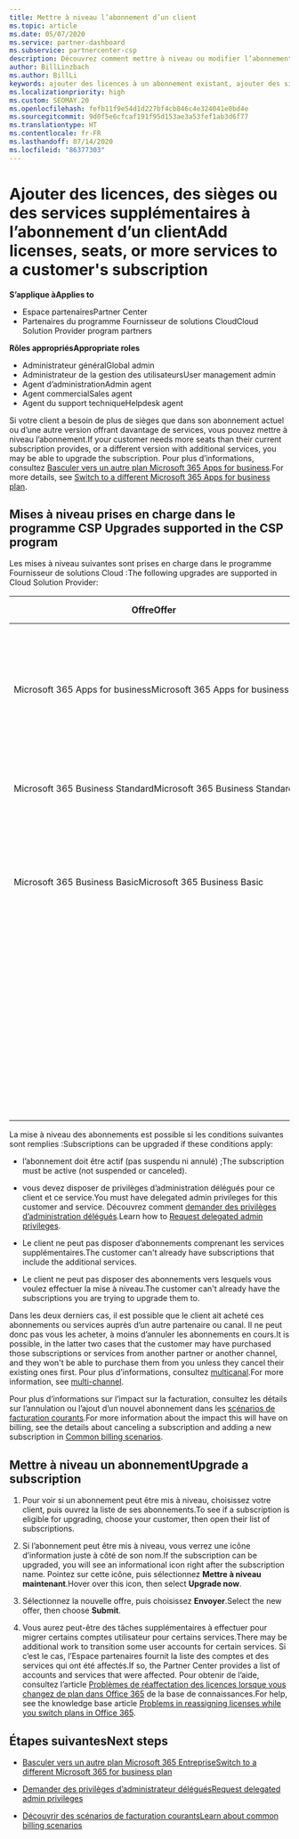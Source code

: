 ```yaml
---
title: Mettre à niveau l’abonnement d’un client
ms.topic: article
ms.date: 05/07/2020
ms.service: partner-dashboard
ms.subservice: partnercenter-csp
description: Découvrez comment mettre à niveau ou modifier l’abonnement d’un client. Ajoutez des licences et des sièges supplémentaires ou passez à une autre version avec plus de services.
author: BillLinzbach
ms.author: BillLi
keywords: ajouter des licences à un abonnement existant, ajouter des sièges à un abonnement existant, modifier un abonnement, changer d’abonnement, acheter des licences supplémentaires pour un client
ms.localizationpriority: high
ms.custom: SEOMAY.20
ms.openlocfilehash: fefb11f9e54d1d227bf4cb846c4e324041e0bd4e
ms.sourcegitcommit: 9d0f5e6cfcaf191f95d153ae3a53fef1ab3d6f77
ms.translationtype: HT
ms.contentlocale: fr-FR
ms.lasthandoff: 07/14/2020
ms.locfileid: "86377303"
---
```

# <a name="add-licenses-seats-or-more-services-to-a-customers-subscription"></a><span data-ttu-id="0fa67-105">Ajouter des licences, des sièges ou des services supplémentaires à l’abonnement d’un client</span><span class="sxs-lookup"><span data-stu-id="0fa67-105">Add licenses, seats, or more services to a customer's subscription</span></span>

<span data-ttu-id="0fa67-106">**S’applique à**</span><span class="sxs-lookup"><span data-stu-id="0fa67-106">**Applies to**</span></span>

- <span data-ttu-id="0fa67-107">Espace partenaires</span><span class="sxs-lookup"><span data-stu-id="0fa67-107">Partner Center</span></span>
- <span data-ttu-id="0fa67-108">Partenaires du programme Fournisseur de solutions Cloud</span><span class="sxs-lookup"><span data-stu-id="0fa67-108">Cloud Solution Provider program partners</span></span>

<span data-ttu-id="0fa67-109">**Rôles appropriés**</span><span class="sxs-lookup"><span data-stu-id="0fa67-109">**Appropriate roles**</span></span>

- <span data-ttu-id="0fa67-110">Administrateur général</span><span class="sxs-lookup"><span data-stu-id="0fa67-110">Global admin</span></span>
- <span data-ttu-id="0fa67-111">Administrateur de la gestion des utilisateurs</span><span class="sxs-lookup"><span data-stu-id="0fa67-111">User management admin</span></span>
- <span data-ttu-id="0fa67-112">Agent d’administration</span><span class="sxs-lookup"><span data-stu-id="0fa67-112">Admin agent</span></span>
- <span data-ttu-id="0fa67-113">Agent commercial</span><span class="sxs-lookup"><span data-stu-id="0fa67-113">Sales agent</span></span>
- <span data-ttu-id="0fa67-114">Agent du support technique</span><span class="sxs-lookup"><span data-stu-id="0fa67-114">Helpdesk agent</span></span>

<span data-ttu-id="0fa67-115">Si votre client a besoin de plus de sièges que dans son abonnement actuel ou d’une autre version offrant davantage de services, vous pouvez mettre à niveau l’abonnement.</span><span class="sxs-lookup"><span data-stu-id="0fa67-115">If your customer needs more seats than their current subscription provides, or a different version with additional services, you may be able to upgrade the subscription.</span></span> <span data-ttu-id="0fa67-116">Pour plus d’informations, consultez [Basculer vers un autre plan Microsoft 365 Apps for business](https://go.microsoft.com/fwlink/p/?LinkId=723577).</span><span class="sxs-lookup"><span data-stu-id="0fa67-116">For more details, see [Switch to a different Microsoft 365 Apps for business plan](https://go.microsoft.com/fwlink/p/?LinkId=723577).</span></span>

## <a name="upgrades-supported-in-the-csp-program"></a><span data-ttu-id="0fa67-117">Mises à niveau prises en charge dans le programme CSP <a href="" id="upgradesubscription"></a></span><span class="sxs-lookup"><span data-stu-id="0fa67-117">Upgrades supported in the CSP program <a href="" id="upgradesubscription"></a></span></span>

<span data-ttu-id="0fa67-118">Les mises à niveau suivantes sont prises en charge dans le programme Fournisseur de solutions Cloud&nbsp;:</span><span class="sxs-lookup"><span data-stu-id="0fa67-118">The following upgrades are supported in Cloud Solution Provider:</span></span>

<table>
<colgroup>
<col width="50%" />
<col width="50%" />
</colgroup>
<thead>
<tr class="header">
<th><span data-ttu-id="0fa67-119">Offre</span><span class="sxs-lookup"><span data-stu-id="0fa67-119">Offer</span></span></th>
<th><span data-ttu-id="0fa67-120">Mises à niveau possibles</span><span class="sxs-lookup"><span data-stu-id="0fa67-120">Possible upgrades</span></span></th>
</tr>
</thead>
<tbody>
<tr class="odd">
<td><span data-ttu-id="0fa67-121">Microsoft 365 Apps for business</span><span class="sxs-lookup"><span data-stu-id="0fa67-121">Microsoft 365 Apps for business</span></span></td>
<td><ul>
<li><span data-ttu-id="0fa67-122">Microsoft 365 Business Premium¹</span><span class="sxs-lookup"><span data-stu-id="0fa67-122">Microsoft 365 Business Premium¹</span></span></li>
<li><span data-ttu-id="0fa67-123">Microsoft 365 Apps for enterprise</span><span class="sxs-lookup"><span data-stu-id="0fa67-123">Microsoft 365 Apps for enterprise</span></span></li>
<li><span data-ttu-id="0fa67-124">Office&nbsp;365 Entreprise&nbsp;E3</span><span class="sxs-lookup"><span data-stu-id="0fa67-124">Office 365 Enterprise E3</span></span></li>
<li><span data-ttu-id="0fa67-125">Office&nbsp;365 Enterprise&nbsp;E5</span><span class="sxs-lookup"><span data-stu-id="0fa67-125">Office 365 Enterprise E5</span></span></li>
</ul></td>
</tr>
<tr class="even">
<td><span data-ttu-id="0fa67-126">Microsoft 365 Business Standard</span><span class="sxs-lookup"><span data-stu-id="0fa67-126">Microsoft 365 Business Standard</span></span></td>
<td><ul>
<li><span data-ttu-id="0fa67-127">Office&nbsp;365 Entreprise&nbsp;E3</span><span class="sxs-lookup"><span data-stu-id="0fa67-127">Office 365 Enterprise E3</span></span></li>
<li><span data-ttu-id="0fa67-128">Office&nbsp;365 Enterprise&nbsp;E5</span><span class="sxs-lookup"><span data-stu-id="0fa67-128">Office 365 Enterprise E5</span></span></li>
</ul></td>
</tr>
<tr class="odd">
<td><span data-ttu-id="0fa67-129">Microsoft 365 Business Basic</span><span class="sxs-lookup"><span data-stu-id="0fa67-129">Microsoft 365 Business Basic</span></span></td>
<td><ul>
<li><span data-ttu-id="0fa67-130">Microsoft 365 Business Standard¹</span><span class="sxs-lookup"><span data-stu-id="0fa67-130">Microsoft 365 Business Standard¹</span></span></li>
<li><span data-ttu-id="0fa67-131">Office&nbsp;365 Entreprise&nbsp;E1</span><span class="sxs-lookup"><span data-stu-id="0fa67-131">Office 365 Enterprise E1</span></span></li>
<li><span data-ttu-id="0fa67-132">Office&nbsp;365 Entreprise&nbsp;E3</span><span class="sxs-lookup"><span data-stu-id="0fa67-132">Office 365 Enterprise E3</span></span></li>
<li><span data-ttu-id="0fa67-133">Office&nbsp;365 Enterprise&nbsp;E5</span><span class="sxs-lookup"><span data-stu-id="0fa67-133">Office 365 Enterprise E5</span></span></li>
</ul></td>
</tr>
<tr class="even">
<td></td>
<td><p><span data-ttu-id="0fa67-134">¹ Microsoft 365 Apps for business India et Microsoft 365 Business Basic India peuvent être mis à niveau vers Microsoft 365 Business Standard India, mais pas vers Microsoft 365 Business Standard.</span><span class="sxs-lookup"><span data-stu-id="0fa67-134">¹ Microsoft 365 Apps for business India and Microsoft 365 Business Basic India can be upgraded to Microsoft 365 Business Standard India, not to Microsoft 365 Business Standard.</span></span></p></td>
</tr>
</tbody>
</table>

<span data-ttu-id="0fa67-135">La mise à niveau des abonnements est possible si les conditions suivantes sont remplies&nbsp;:</span><span class="sxs-lookup"><span data-stu-id="0fa67-135">Subscriptions can be upgraded if these conditions apply:</span></span>

- <span data-ttu-id="0fa67-136">l’abonnement doit être actif (pas suspendu ni annulé) ;</span><span class="sxs-lookup"><span data-stu-id="0fa67-136">The subscription must be active (not suspended or canceled).</span></span>

- <span data-ttu-id="0fa67-137">vous devez disposer de privilèges d’administration délégués pour ce client et ce service.</span><span class="sxs-lookup"><span data-stu-id="0fa67-137">You must have delegated admin privileges for this customer and service.</span></span> <span data-ttu-id="0fa67-138">Découvrez comment [demander des privilèges d’administration délégués](request-a-relationship-with-a-customer.md).</span><span class="sxs-lookup"><span data-stu-id="0fa67-138">Learn how to [Request delegated admin privileges](request-a-relationship-with-a-customer.md).</span></span>

- <span data-ttu-id="0fa67-139">Le client ne peut pas disposer d’abonnements comprenant les services supplémentaires.</span><span class="sxs-lookup"><span data-stu-id="0fa67-139">The customer can't already have subscriptions that include the additional services.</span></span>

- <span data-ttu-id="0fa67-140">Le client ne peut pas disposer des abonnements vers lesquels vous voulez effectuer la mise à niveau.</span><span class="sxs-lookup"><span data-stu-id="0fa67-140">The customer can't already have the subscriptions you are trying to upgrade them to.</span></span>

<span data-ttu-id="0fa67-141">Dans les deux derniers cas, il est possible que le client ait acheté ces abonnements ou services auprès d’un autre partenaire ou canal. Il ne peut donc pas vous les acheter, à moins d’annuler les abonnements en cours.</span><span class="sxs-lookup"><span data-stu-id="0fa67-141">It is possible, in the latter two cases that the customer may have purchased those subscriptions or services from another partner or another channel, and they won't be able to purchase them from you unless they cancel their existing ones first.</span></span> <span data-ttu-id="0fa67-142">Pour plus d’informations, consultez [multicanal](multichannel.md).</span><span class="sxs-lookup"><span data-stu-id="0fa67-142">For more information, see [multi-channel](multichannel.md).</span></span>

<span data-ttu-id="0fa67-143">Pour plus d’informations sur l’impact sur la facturation, consultez les détails sur l’annulation ou l’ajout d’un nouvel abonnement dans les [scénarios de facturation courants](common-billing-scenarios.md).</span><span class="sxs-lookup"><span data-stu-id="0fa67-143">For more information about the impact this will have on billing, see the details about canceling a subscription and adding a new subscription in [Common billing scenarios](common-billing-scenarios.md).</span></span>

## <a name="upgrade-a-subscription"></a><span data-ttu-id="0fa67-144">Mettre à niveau un abonnement</span><span class="sxs-lookup"><span data-stu-id="0fa67-144">Upgrade a subscription</span></span>

1. <span data-ttu-id="0fa67-145">Pour voir si un abonnement peut être mis à niveau, choisissez votre client, puis ouvrez la liste de ses abonnements.</span><span class="sxs-lookup"><span data-stu-id="0fa67-145">To see if a subscription is eligible for upgrading, choose your customer, then open their list of subscriptions.</span></span>

2. <span data-ttu-id="0fa67-146">Si l’abonnement peut être mis à niveau, vous verrez une icône d’information juste à côté de son nom.</span><span class="sxs-lookup"><span data-stu-id="0fa67-146">If the subscription can be upgraded, you will see an informational icon right after the subscription name.</span></span> <span data-ttu-id="0fa67-147">Pointez sur cette icône, puis sélectionnez **Mettre à niveau maintenant**.</span><span class="sxs-lookup"><span data-stu-id="0fa67-147">Hover over this icon, then select **Upgrade now**.</span></span>

3. <span data-ttu-id="0fa67-148">Sélectionnez la nouvelle offre, puis choisissez **Envoyer**.</span><span class="sxs-lookup"><span data-stu-id="0fa67-148">Select the new offer, then choose **Submit**.</span></span>

4. <span data-ttu-id="0fa67-149">Vous aurez peut-être des tâches supplémentaires à effectuer pour migrer certains comptes utilisateur pour certains services.</span><span class="sxs-lookup"><span data-stu-id="0fa67-149">There may be additional work to transition some user accounts for certain services.</span></span> <span data-ttu-id="0fa67-150">Si c’est le cas, l’Espace partenaires fournit la liste des comptes et des services qui ont été affectés.</span><span class="sxs-lookup"><span data-stu-id="0fa67-150">If so, the Partner Center provides a list of accounts and services that were affected.</span></span> <span data-ttu-id="0fa67-151">Pour obtenir de l’aide, consultez l’article [Problèmes de réaffectation des licences lorsque vous changez de plan dans Office&nbsp;365](https://go.microsoft.com/fwlink/p/?LinkId=723576) de la base de connaissances.</span><span class="sxs-lookup"><span data-stu-id="0fa67-151">For help, see the knowledge base article [Problems in reassigning licenses while you switch plans in Office 365](https://go.microsoft.com/fwlink/p/?LinkId=723576).</span></span>

## <a name="next-steps"></a><span data-ttu-id="0fa67-152">Étapes suivantes</span><span class="sxs-lookup"><span data-stu-id="0fa67-152">Next steps</span></span>

- [<span data-ttu-id="0fa67-153">Basculer vers un autre plan Microsoft 365 Entreprise</span><span class="sxs-lookup"><span data-stu-id="0fa67-153">Switch to a different Microsoft 365 for business plan</span></span>](https://go.microsoft.com/fwlink/p/?LinkId=723577)

- [<span data-ttu-id="0fa67-154">Demander des privilèges d’administrateur délégués</span><span class="sxs-lookup"><span data-stu-id="0fa67-154">Request delegated admin privileges</span></span>](request-a-relationship-with-a-customer.md)

- [<span data-ttu-id="0fa67-155">Découvrir des scénarios de facturation courants</span><span class="sxs-lookup"><span data-stu-id="0fa67-155">Learn about common billing scenarios</span></span>](common-billing-scenarios.md)